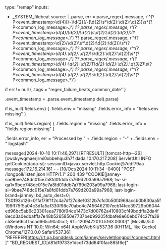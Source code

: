 type: "remap"
inputs:
  - _SYSTEM_filebeat
source: |
  .parse, err = parse_regex(.message, r'^(?P<event_timestamp>\d{4}[/-]\d{2}[/-]\d{2}\s*\d{2}:\d{2}:\d{2})\s*(?P<common_log_message>.*)') ??
                parse_regex(.message, r'(?P<event_timestamp>\d{4}/\d{2}/\d{2}\s\d{2}:\d{2}:\d{2}):(?P<common_log_message>.*)') ??
                parse_regex(.message, r'^(?P<event_timestamp>\d{2}/\d{2}\s*\d{2}:\d{2}:\d{2})\s*(?P<common_log_message>.*)') ??
                parse_regex(.message, r'^(?P<event_timestamp>\d{4}\.\d{2}\.\d{2}\s*\d{2}:\d{2}:\d{2})\s*(?P<common_log_message>.*)') ??
                parse_regex(.message, r'(?P<event_timestamp>\d{4}-\d{2}-\d{2}T\d{2}:\d{2}:\d{2}\.\d{3}Z)\s*(?P<common_log_message>.*)') ??
                parse_regex(.message, r'^(?P<event_timestamp>\d{4}\.\d{2}\.\d{2}\s*\d{2}:\d{2}:\d{2})\s*(?P<common_log_message>.*)')

  if err != null {
    .tags = "regex_failure_beats_common_date"
  }

  .event_timestamp = .parse.event_timestamp
  del(.parse)
  
  if is_null(.fields.env) {
    .fields.env = "missing"
    .fields.error_info = "fields.env missing"
  }

  if is_null(.fields.region) {
    .fields.region = "missing"
    .fields.error_info = "fields.region missing"
  }

  .fields.error_info, err = "Processed by " + .fields.region + "-" + .fields.env + " logstash"



message:[2024-10-10 10:11:46,297] [RTRESULT] [tomcat-http--26] [cwckywqmaerjrmi0xbbehqu3h7f dada 10.170.217.208] ServletUtil INFO getCookie(dada-si): sessionID=javax.servlet.http.Cookie@7ddf79aa
message:172.16.214.161 - - [10/Oct/2024:10:11:34 -0400] "POST /longpoll/listen.json HTTP/1.1" 200 439 "COOKIE[janney-si=9bee748dc015e7a8fd01ddb7a769d203a99a7968; tw-si-qa1=9bee748dc015e7a8fd01ddb7a769d203a99a7968; last-login-si=9bee748dc015e7a8fd01ddb7a769d203a99a7968; last-login-brand=janney; bd_auto_dest=0; TS0193c126=01faf79f112c4a7df27c8e10312b7cfc0b50f4969accb0b830aa5f196ff75f5a04c3d1a5af330f98c70abc4c7456462107eeb14fec39729b06044ed96bc5ab6c23301eea7780f94ce1473c7d00762a410803cf49bddffa2da4f8ecd3a0edbafffa7e48b5265850e7737beb99205fdbafe8e60eb074c27fa39c58eb66cf15cad665c90a0ccf; RT=1209472010.5163.0000]" [Mozilla/5.0 (Windows NT 10.0; Win64; x64) AppleWebKit/537.36 (KHTML, like Gecko) Chrome/127.0.0.0 Safari/537.36] "REFERER[https://rt.qa.bonddesk.com/janney/servlet/longpoll/connect.html]" "BD_REQUEST_ID[d81d19733e1dcd173dd64f0fac865f6e]"

